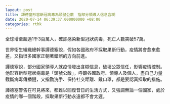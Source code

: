 ```yaml
---
layout: post
title: 譚德塞形容新冠病毒為頭號公敵　指部分領導人信息含糊
date: 2020-07-14 06:39:37.000000000 +08:00
categories: rthk
---
```


全球增至超過1千3百萬人，確診感染新型冠狀病毒，死亡人數突破57萬。

世界衛生組織總幹事譚德塞說，假如各國政府不採取果斷行動，疫情將會愈來愈差，又指很多國家正朝著錯誤的方向前進。

譚德塞說，部分國家領導人就疫情發出含糊信息，破壞公眾信任，影響疫情控制。他形容新型冠狀病毒是「頭號公敵」，呼籲各國政府、領導人及個人，盡自己力量截斷病毒傳播鏈，又指勤洗手、保持社交距離、戴口罩，都是要認真採取的措施。

譚德塞警告在可見將來，都難以回復昔日的生活方式，又強調無論一個國家，處於疫情的哪一個階段，採取果斷行動永遠都不會太遲。
